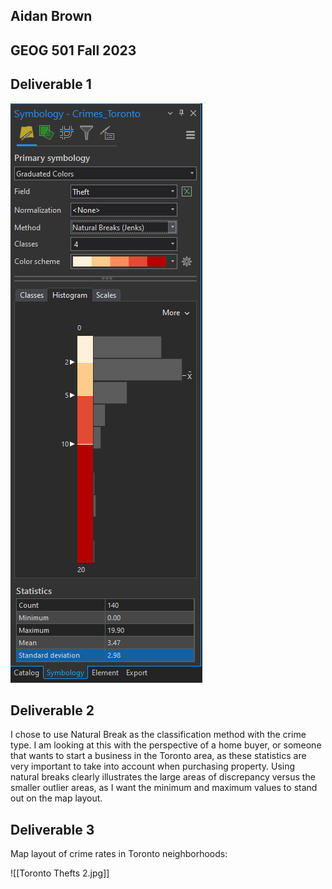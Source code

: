 
## Aidan Brown
## GEOG 501 Fall 2023

## Deliverable 1

![Pasted image 20230911222917.png](../../attachments/Pasted%20image%2020230911222917.png)

## Deliverable 2

I chose to use Natural Break as the classification method with the crime type. I am looking at this with the perspective of a home buyer, or someone that wants to start a business in the Toronto area, as these statistics are very important to take into account when purchasing property. Using natural breaks clearly illustrates the large areas of discrepancy versus the smaller outlier areas, as I want the minimum and maximum values to stand out on the map layout.

## Deliverable 3

Map layout of crime rates in Toronto neighborhoods:

![[Toronto Thefts 2.jpg]]